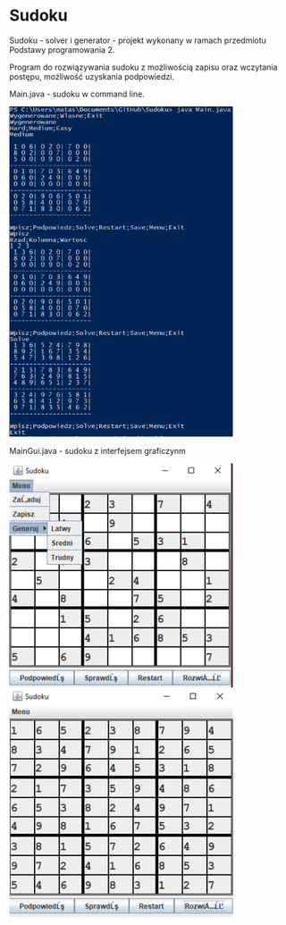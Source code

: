 # Sudoku
Sudoku - solver i generator - projekt wykonany w ramach przedmiotu Podstawy programowania 2.

Program do rozwiązywania sudoku z możliwością zapisu oraz wczytania postępu, możliwość uzyskania podpowiedzi.

Main.java - sudoku w command line.

<img src="ReadmeImg/cmdline.png" width="400">

MainGui.java - sudoku z interfejsem graficzynm

<img src="ReadmeImg/okno.png" width="400">

<img src="ReadmeImg/rozwiazane.png" width="400">
